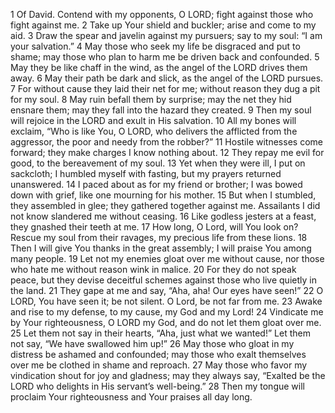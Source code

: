 1	Of David. Contend with my opponents, O LORD; fight against those who fight against me.
2	Take up Your shield and buckler; arise and come to my aid.
3	Draw the spear and javelin against my pursuers; say to my soul: “I am your salvation.”
4	May those who seek my life be disgraced and put to shame; may those who plan to harm me be driven back and confounded.
5	May they be like chaff in the wind, as the angel of the LORD drives them away.
6	May their path be dark and slick, as the angel of the LORD pursues.
7	For without cause they laid their net for me; without reason they dug a pit for my soul.
8	May ruin befall them by surprise; may the net they hid ensnare them; may they fall into the hazard they created.
9	Then my soul will rejoice in the LORD and exult in His salvation.
10	All my bones will exclaim, “Who is like You, O LORD, who delivers the afflicted from the aggressor, the poor and needy from the robber?”
11	Hostile witnesses come forward; they make charges I know nothing about.
12	They repay me evil for good, to the bereavement of my soul.
13	Yet when they were ill, I put on sackcloth; I humbled myself with fasting, but my prayers returned unanswered.
14	I paced about as for my friend or brother; I was bowed down with grief, like one mourning for his mother.
15	But when I stumbled, they assembled in glee; they gathered together against me. Assailants I did not know slandered me without ceasing.
16	Like godless jesters at a feast, they gnashed their teeth at me.
17	How long, O Lord, will You look on? Rescue my soul from their ravages, my precious life from these lions.
18	Then I will give You thanks in the great assembly; I will praise You among many people.
19	Let not my enemies gloat over me without cause, nor those who hate me without reason wink in malice.
20	For they do not speak peace, but they devise deceitful schemes against those who live quietly in the land.
21	They gape at me and say, “Aha, aha! Our eyes have seen!”
22	O LORD, You have seen it; be not silent. O Lord, be not far from me.
23	Awake and rise to my defense, to my cause, my God and my Lord!
24	Vindicate me by Your righteousness, O LORD my God, and do not let them gloat over me.
25	Let them not say in their hearts, “Aha, just what we wanted!” Let them not say, “We have swallowed him up!”
26	May those who gloat in my distress be ashamed and confounded; may those who exalt themselves over me be clothed in shame and reproach.
27	May those who favor my vindication shout for joy and gladness; may they always say, “Exalted be the LORD who delights in His servant’s well-being.”
28	Then my tongue will proclaim Your righteousness and Your praises all day long.